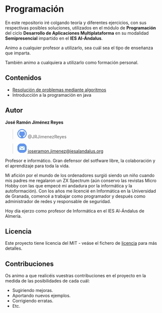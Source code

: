 # Programación

En este repositorio iré colgando teoría y diferentes ejercicios, con sus respectivas posibles soluciones, utilizados en el módulo de **Programación** del ciclo **Desarrollo de Aplicaciones Multiplataforma** en su modalidad **Semipresencial** impartido en el **IES Al-Ándalus**.

Animo a cualquier profesor a utilizarlo, sea cuál sea el tipo de enseñanza que imparta.

También animo a cualquiera a utilizarlo como formación personal.

## Contenidos
- [Resolución de problemas mediante algoritmos](algoritmos/README.md)
- Introducción a la programación en java

## Autor

 **José Ramón Jiménez Reyes**

  > ![@JRJimenezReyes](assets/images/github.png) @JRJimenezReyes

  > ![joseramon.jimenez@iesalandalus.org](assets/images/mail.png) joseramon.jimenez@iesalandalus.org

Profesor e informático. Gran defensor del sotfware libre, la colaboración y el aprendizaje para toda la vida.

Mi afición por el mundo de los ordenadores surgió siendo un niño cuando mis padres me regalaron un ZX Spectrum (aún conservo las revistas Micro Hobby con las que empecé mi andadura por la informática y la autoformación). Con los años me licencié en Informática en la Universidad de Granada, comencé a trabajar como programador y después como administrador de redes y responsable de seguridad.

Hoy día ejerzo como profesor de Informática en el IES Al-Ándalus de Almería.

## Licencia

Este proyecto tiene licencia del MIT - veáse el fichero de [licencia](LICENSE) para más detalles.

## Contribuciones

Os animo a que realicéis vuestras contribuciones en el proyecto en la medida de las posibilidades de cada cuál:

- Sugiriendo mejoras.
- Aportando nuevos ejemplos.
- Corrigiendo erratas.
- Etc.
